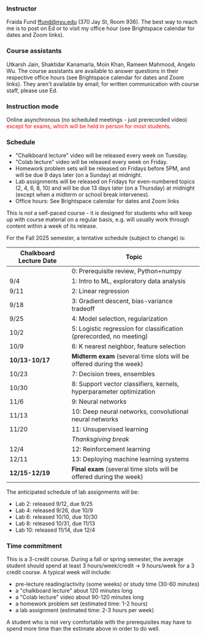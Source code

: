 
### Instructor

Fraida Fund ffund@nyu.edu (370 Jay St, Room 936). The best way to reach me is to post on Ed or to visit my office hour (see Brightspace calendar for dates and Zoom links).

### Course assistants

Utkarsh Jain, Shaktidar Kanamarla, Moin Khan, Rameen Mahmood, Angelo Wu. The course assistants are available to answer questions in their respective office hours (see Brightspace calendar for dates and Zoom links). They aren't available by email; for written communication with course staff, please use Ed.

### Instruction mode

Online asynchronous (no scheduled meetings - just prerecorded video) <span style="color:red">except for exams, which will be held in person for most students</span>.


### Schedule

* "Chalkboard lecture" video will be released every week on Tuesday.
* "Colab lecture" video will be released every week on Friday.
* Homework problem sets will be released on Fridays before 5PM, and will be due 9 days later (on a Sunday) at midnight.
* Lab assignments will be released on Fridays for even-numbered topics (2, 4, 6, 8, 10) and will be due 13 days later (on a Thursday) at midnight (except when a midterm or school break intervenes).
* Office hours: See Brightspace calendar for dates and Zoom links

This is *not* a self-paced course - it is designed for students who will keep up with course material on a regular basis, e.g. will usually work through content within a week of its release.

For the Fall 2025 semester, a tentative schedule (subject to change) is:

| Chalkboard Lecture Date   | Topic                                                                  |
|-----------------|------------------------------------------------------------------------|
|                 | 0: Prerequisite review, Python+numpy                                   |
| 9/4             | 1: Intro to ML, exploratory data analysis                              |
| 9/11            | 2: Linear regression                                                   |
| 9/18            | 3: Gradient descent, bias-variance tradeoff                            |
| 9/25            | 4: Model selection, regularization                                     |
| 10/2            | 5: Logistic regression for classification (prerecorded, no meeting)    |
| 10/9            | 6: K nearest neighbor, feature selection                               |
| **10/13-10/17** | **Midterm exam** (several time slots will be offered during the week)  |
| 10/23           | 7: Decision trees, ensembles                                           |
| 10/30           | 8: Support vector classifiers, kernels, hyperparameter optimization    |
| 11/6            | 9: Neural networks                                                     |
| 11/13           | 10: Deep neural networks, convolutional neural networks                |
| 11/20           | 11: Unsupervised learning                                              |
|                 | *Thanksgiving break*                                                   |
| 12/4            | 12: Reinforcement learning                                             |
| 12/11           | 13: Deploying machine learning systems                                 |
| **12/15-12/19** | **Final exam** (several time slots will be offered during the week)    |

The anticipated schedule of lab assignments will be:

* Lab 2: released 9/12, due 9/25
* Lab 4: released 9/26, due 10/9
* Lab 6: released 10/10, due 10/30
* Lab 8: released 10/31, due 11/13
* Lab 10: released 11/14, due 12/4


### Time commitment

This is a 3-credit course. During a fall or spring semester, the average student should spend at least 3 hours/week/credit → 9 hours/week for a 3 credit course. A typical week will include:

 - pre-lecture reading/activity (some weeks) or study time (30-60 minutes)
 - a "chalkboard lecture" about 120 minutes long
 - a "Colab lecture" video about 90-120 minutes long
 - a homework problem set (estimated time: 1-2 hours)
 - a lab assignment (estimated time: 2-3 hours per week)

A student who is not very comfortable with the prerequisites may have to spend more time than the estimate above in order to do well. 
